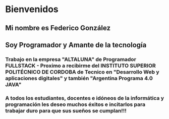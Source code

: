 <h1> Bienvenidos</h1>

<h2> Mi nombre es Federico González </h2>

<h2>Soy Programador y Amante de la tecnología </h2>

<h3> Trabajo en la empresa "ALTALUNA" de Programador FULLSTACK - Proximo a recibirme del INSTITUTO SUPERIOR POLITÉCNICO DE CORDOBA de Tecnico en "Desarrollo Web y aplicaciones digitales" y también "Argentina Programa 4.0 JAVA" </h3>

<h3> A todos los estudiantes, docentes e idóneos de la informática y programación les deseo muchos éxitos e incitarlos para trabajar duro para que sus sueños se cumplan!!! </h3>
